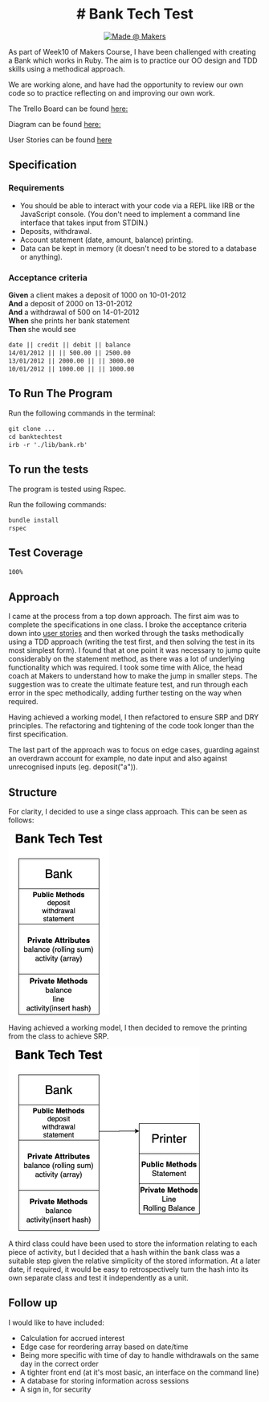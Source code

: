 <h1 align="center"> # Bank Tech Test </h1>

<p align="center">
    <a href="https://https://makers.tech/">
        <img src="https://img.shields.io/badge/-created%40makers-red"
            alt="Made @ Makers"></a>
</p>

As part of Week10 of Makers Course, I have been challenged with creating a Bank which works in Ruby. The aim is to practice our OO design and TDD skills using a methodical approach.

We are working alone, and have had the opportunity to review our own code so to practice reflecting on and improving our own work. 

The Trello Board can be found [here:](https://trello.com/c/po3loDD4/5-link-to-requirement)

Diagram can be found [here:](https://drive.google.com/file/d/1s23sRsFZ9sNXO4XqoVIz5WeLyjlkiwhS/view?usp=sharing)

User Stories can be found [here](https://docs.google.com/document/d/1R48fuoj0gbGOVL8Bn1dq-9qFzUY3SBDPvUp43D-pg4E/edit?usp=sharing)

## Specification

### Requirements

* You should be able to interact with your code via a REPL like IRB or the JavaScript console.  (You don't need to implement a command line interface that takes input from STDIN.)
* Deposits, withdrawal.
* Account statement (date, amount, balance) printing.
* Data can be kept in memory (it doesn't need to be stored to a database or anything).

### Acceptance criteria

**Given** a client makes a deposit of 1000 on 10-01-2012  
**And** a deposit of 2000 on 13-01-2012  
**And** a withdrawal of 500 on 14-01-2012  
**When** she prints her bank statement  
**Then** she would see

```
date || credit || debit || balance
14/01/2012 || || 500.00 || 2500.00
13/01/2012 || 2000.00 || || 3000.00
10/01/2012 || 1000.00 || || 1000.00
```

## To Run The Program

Run the following commands in the terminal:

```
git clone ...
cd banktechtest
irb -r './lib/bank.rb'
```

## To run the tests

The program is tested using Rspec. 

Run the following commands: 

```
bundle install
rspec
```

## Test Coverage

```
100%
```

## Approach

I came at the process from a top down approach. The first aim was to complete the specifications in one class. I broke the acceptance criteria down into [user stories](https://docs.google.com/document/d/1R48fuoj0gbGOVL8Bn1dq-9qFzUY3SBDPvUp43D-pg4E/edit?usp=sharing) and then worked through the tasks methodically using a TDD approach (writing the test first, and then solving the test in its most simplest form). I found that at one point it was necessary to jump quite considerably on the statement method, as there was a lot of underlying functionality which was required. I took some time with Alice, the head coach at Makers to understand how to make the jump in smaller steps. The suggestion was to create the ultimate feature test, and run through each error in the spec methodically, adding further testing on the way when required.

Having achieved a working model, I then refactored to ensure SRP and DRY principles. The refactoring and tightening of the code took longer than the first specification.

The last part of the approach was to focus on edge cases, guarding against an overdrawn account for example, no date input and also against unrecognised inputs (eg. deposit("a")).

## Structure

For clarity, I decided to use a singe class approach. This can be seen as follows:

![image1](https://github.com/samlandman/bank/blob/master/images/img1.png)

Having achieved a working model, I then decided to remove the printing from the class to achieve SRP. 

![image2](https://github.com/samlandman/bank/blob/master/images/img2.png)

A third class could have been used to store the information relating to each piece of activity, but I decided that a hash within the bank class was a suitable step given the relative simplicity of the stored information. At a later date, if required, it would be easy to retrospectively turn the hash into its own separate class and test it independently as a unit. 

## Follow up

I would like to have included:

- Calculation for accrued interest
- Edge case for reordering array based on date/time
- Being more specific with time of day to handle withdrawals on the same day in the correct order
- A tighter front end (at it's most basic, an interface on the command line)
- A database for storing information across sessions
- A sign in, for security




